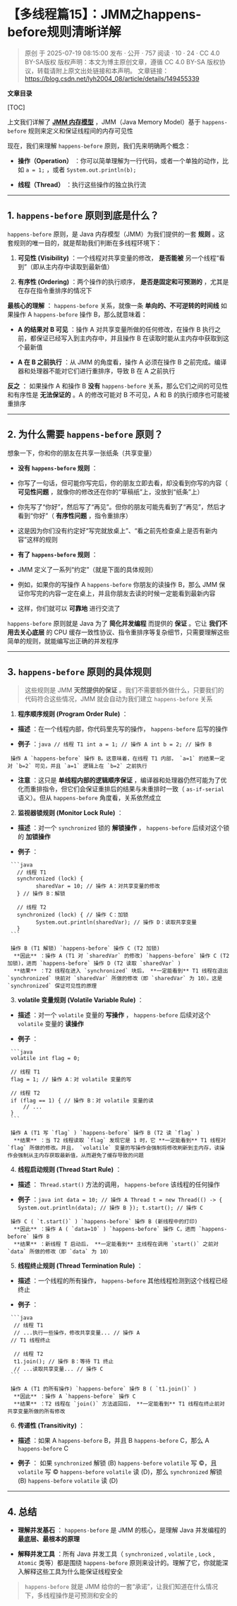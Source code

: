 # 【多线程篇15】：JMM之happens-before规则清晰详解

> 原创 于 2025-07-19 08:15:00 发布 · 公开 · 757 阅读 · 10 · 24 · CC 4.0 BY-SA版权 版权声明：本文为博主原创文章，遵循 CC 4.0 BY-SA 版权协议，转载请附上原文出处链接和本声明。
> 文章链接：https://blog.csdn.net/lyh2004_08/article/details/149455339

**文章目录**

[TOC]


上文我们详解了 **[JMM 内存模型](https://blog.csdn.net/lyh2004_08/article/details/149433419)** ，JMM（Java Memory Model）基于 `happens-before` 规则来定义和保证线程间的内存可见性

现在，我们来理解 `happens-before` 原则，我们先来明确两个概念：

> 

-  **操作（Operation）** ：你可以简单理解为一行代码，或者一个单独的动作，比如 `a = 1;` ，或者 `System.out.println(b);` 

-  **线程（Thread）** ：执行这些操作的独立执行流

---

## 1. `happens-before` 原则到底是什么？

`happens-before` 原则，是 Java 内存模型（JMM）为我们提供的一套 **规则** 。这套规则的唯一目的，就是帮助我们判断在多线程环境下：

1.  **可见性 (Visibility)** ：一个线程对共享变量的修改， **是否能被** 另一个线程“看到”（即从主内存中读取到最新值）

2.  **有序性 (Ordering)** ：两个操作的执行顺序， **是否是固定和可预测的** ，尤其是在存在指令重排序的情况下

**最核心的理解** ：
`happens-before` 关系，就像一条 **单向的、不可逆转的时间线** 
如果操作 A `happens-before` 操作 B，那么就意味着：

-  **A 的结果对 B 可见** ：操作 A 对共享变量所做的任何修改，在操作 B 执行之前，都保证已经写入到主内存中，并且操作 B 在读取时能从主内存中获取到这个最新值

-  **A 在 B 之前执行** ：从 JMM 的角度看，操作 A 必须在操作 B 之前完成。编译器和处理器不能对它们进行重排序，导致 B 在 A 之前执行

**反之** ：
如果操作 A 和操作 B **没有** `happens-before` 关系，那么它们之间的可见性和有序性是 **无法保证的** 。A 的修改可能对 B 不可见，A 和 B 的执行顺序也可能被重排序

---

## 2. 为什么需要 `happens-before` 原则？

想象一下，你和你的朋友在共享一张纸条（共享变量）

-  **没有 `happens-before` 规则** ：

  - 你写了一句话，但可能你写完后，你的朋友立即去看，却没看到你写的内容（ **可见性问题** ，就像你的修改还在你的“草稿纸”上，没放到“纸条”上）

  - 你先写了“你好”，然后写了“再见”。但你的朋友可能先看到了“再见”，然后才看到“你好”（ **有序性问题** ，指令重排序）

  - 这是因为你们没有约定好“写完就放桌上”、“看之前先检查桌上是否有新内容”这样的规则

-  **有了 `happens-before` 规则** ：

  - JMM 定义了一系列“约定”（就是下面的具体规则）

  - 例如，如果你的写操作 A `happens-before` 你朋友的读操作 B，那么 JMM 保证你写完的内容一定在桌上，并且你朋友去读的时候一定能看到最新内容

  - 这样，你们就可以 **可靠地** 进行交流了

`happens-before` 原则就是 Java 为了 **简化并发编程** 而提供的 **保证** 。它让 **我们不用去关心底层** 的 CPU 缓存一致性协议、指令重排序等复杂细节，只需要理解这些简单的规则，就能编写出正确的并发程序

---

## 3. `happens-before` 原则的具体规则

> 这些规则是 JMM **天然提供的保证** 。我们不需要额外做什么，只要我们的代码符合这些情况，JMM 就会自动为我们建立 `happens-before` 关系

1.  **程序顺序规则 (Program Order Rule)** ：

   -  **描述** ：在一个线程内部，你代码里先写的操作， `happens-before` 后写的操作

   -  **例子** ：```java
     // 线程 T1
     int a = 1; // 操作 A
     int b = 2; // 操作 B
     ```

     操作 A `happens-before` 操作 B。这意味着，在线程 T1 内部， `a=1` 的结果一定对 `b=2` 可见，并且 `a=1` 逻辑上在 `b=2` 之前执行

   -  **注意** ：这只是 **单线程内部的逻辑顺序保证** ，编译器和处理器仍然可能为了优化而重排指令，但它们会保证重排后的结果与未重排时一致（ `as-if-serial` 语义）。但从 `happens-before` 角度看，关系依然成立

2.  **监视器锁规则 (Monitor Lock Rule)** ：

   -  **描述** ：对一个 `synchronized` 锁的 **解锁操作** ， `happens-before` 后续对这个锁的 **加锁操作** 

   -  **例子** ：

     ```java
       // 线程 T1
       synchronized (lock) {
             sharedVar = 10; // 操作 A：对共享变量的修改
       } // 操作 B：解锁
      
       // 线程 T2
       synchronized (lock) { // 操作 C：加锁
             System.out.println(sharedVar); // 操作 D：读取共享变量
       }
     ```

     操作 B (T1 解锁) `happens-before` 操作 C (T2 加锁)
      **因此** ：操作 A (T1 对 `sharedVar` 的修改) `happens-before` 操作 C (T2 加锁)，进而 `happens-before` 操作 D (T2 读取 `sharedVar` )
      **结果** ：T2 线程在进入 `synchronized` 块后， **一定能看到** T1 线程在退出 `synchronized` 块前对 `sharedVar` 所做的修改（即 `sharedVar` 为 10）。这是 `synchronized` 保证可见性的原理

3.  **volatile 变量规则 (Volatile Variable Rule)** ：

   -  **描述** ：对一个 `volatile` 变量的 **写操作** ， `happens-before` 后续对这个 `volatile` 变量的 **读操作** 

   -  **例子** ：

     ```java
     volatile int flag = 0;

     // 线程 T1
     flag = 1; // 操作 A：对 volatile 变量的写

     // 线程 T2
     if (flag == 1) { // 操作 B：对 volatile 变量的读
         // ...
     }
     ```

     操作 A (T1 写 `flag` ) `happens-before` 操作 B (T2 读 `flag` )
      **结果** ：当 T2 线程读取 `flag` 发现它是 1 时，它 **一定能看到** T1 线程对 `flag` 所做的修改。并且， `volatile` 变量的写操作会强制将修改刷新到主内存，读操作会强制从主内存获取最新值，从而避免了缓存导致的问题

4.  **线程启动规则 (Thread Start Rule)** ：

   -  **描述** ： `Thread.start()` 方法的调用， `happens-before` 该线程的任何操作

   -  **例子** ：```java
     int data = 10; // 操作 A
     Thread t = new Thread(() -> {
         System.out.println(data); // 操作 B
     });
     t.start(); // 操作 C
     ```

     操作 C ( `t.start()` ) `happens-before` 操作 B (新线程中的打印)
      **因此** ：操作 A ( `data=10` ) `happens-before` 操作 C，进而 `happens-before` 操作 B
      **结果** ：新线程 T 启动后， **一定能看到** 主线程在调用 `start()` 之前对 `data` 所做的修改（即 `data` 为 10）

5.  **线程终止规则 (Thread Termination Rule)** ：

   -  **描述** ：一个线程的所有操作， `happens-before` 其他线程检测到这个线程已经终止

   -  **例子** ：

     ```java
      // 线程 T1
      // ...执行一些操作，修改共享变量... // 操作 A
     // T1 线程终止
   
      // 线程 T2
      t1.join(); // 操作 B：等待 T1 终止
      // ...读取共享变量... // 操作 C
     ```

     操作 A (T1 的所有操作) `happens-before` 操作 B ( `t1.join()` )
      **因此** ：操作 A `happens-before` 操作 C
      **结果** ：T2 线程在 `join()` 方法返回后， **一定能看到** T1 线程在终止前对共享变量所做的所有修改

6.  **传递性 (Transitivity)** ：

   -  **描述** ：如果 A `happens-before` B，并且 B `happens-before` C，那么 A `happens-before` C

   -  **例子** ：
     如果 `synchronized` 解锁 (B) `happens-before` `volatile` 写 ©，且 `volatile` 写 © `happens-before` `volatile` 读 (D)，那么 `synchronized` 解锁 (B) `happens-before` `volatile` 读 (D)

---

## 4. 总结

-  **理解并发基石** ： `happens-before` 是 JMM 的核心，是理解 Java 并发编程的 **最底层、最根本的原理** 

-  **解释并发工具** ：所有 Java 并发工具（ `synchronized` , `volatile` , `Lock` , `Atomic` 类等）都是围绕 `happens-before` 原则来设计的。理解了它，你就能深入解释这些工具为什么能保证线程安全

>  `happens-before` 就是 JMM 给你的一套“承诺”，让我们知道在什么情况下，多线程操作是可预测和安全的